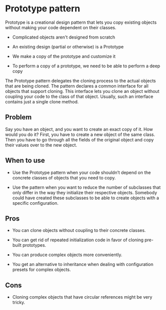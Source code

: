 # Prototype pattern

Prototype is a creational design pattern that lets you copy existing objects without making your code dependent on their classes.

- Complicated objects aren't designed from scratch

- An existing design (partial or otherwise) is a Prototype

- We make a copy of the prototype and customize it

- To perform a copy of a prototype, we need to be able to perform a deep copy

The Prototype pattern delegates the cloning process to the actual objects that are being cloned. The pattern declares a common interface for all objects that support cloning. This interface lets you clone an object without coupling your code to the class of that object. Usually, such an interface contains just a single clone method.

## Problem

Say you have an object, and you want to create an exact copy of it. How would you do it? First, you have to create a new object of the same class. Then you have to go through all the fields of the original object and copy their values over to the new object.

## When to use

- Use the Prototype pattern when your code shouldn’t depend on the concrete classes of objects that you need to copy.

- Use the pattern when you want to reduce the number of subclasses that only differ in the way they initialize their respective objects. Somebody could have created these subclasses to be able to create objects with a specific configuration.

## Pros

- You can clone objects without coupling to their concrete classes.

- You can get rid of repeated initialization code in favor of cloning pre-built prototypes.

- You can produce complex objects more conveniently.

- You get an alternative to inheritance when dealing with configuration presets for complex objects.

## Cons

- Cloning complex objects that have circular references might be very tricky.
